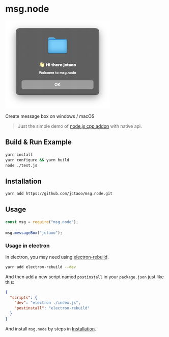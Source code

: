 # msg.node

![macos](./images/mac.png)

Create message box on windows / macOS

> Just the simple demo of [node.js cpp addon](https://nodejs.org/api/addons.html) with native api.

## Build & Run Example

```bash
yarn install
yarn configure && yarn build
node ./test.js
```

## Installation

```bash
yarn add https://github.com/jctaoo/msg.node.git
```

## Usage

```js
const msg = require("msg.node");

msg.messageBox("jctaoo");
```

### Usage in electron

In electron, you may need using [electron-rebuild](https://github.com/electron/electron-rebuild).

```bash
yarn add electron-rebuild --dev
```

And then add a new script named `postinstall` in your `package.json` just like this:

```json
{
  "scripts": {
    "dev": "electron ./index.js",
    "postinstall": "electron-rebuild"
  }
}
```

And install `msg.node` by steps in [Installation](##Installation). 

